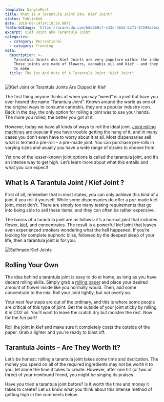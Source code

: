 ```yaml
---
template: SinglePost
title: What Is A Tarantula Joint Btw. Kief Joint?
status: Published
date: 2018-08-14T14:18:56.087Z
featuredImage: 'https://ucarecdn.com/b5e3b9c7-532c-4b52-b271-87594a2bcee0/'
excerpt: Kief Joint aka Tarantula Joint
categories:
  - category: Recreational
  - category: Trending
meta:
  description: >-
    Tarantula Joints Aka Kief Joints are very populare within the industry.
    These joints are made of flowers, cannabis oil and kief - and they are easy
    to make
  title: The Ins And Outs Of A Tarantula Joint "Kief Joint"
---
```

![Kief Joint or Tarantula Joints Are Dipped in Kief](https://ucarecdn.com/3d9017ed-e814-40ad-907a-6159c744e659/)

The first thing anyone thinks of when you say “weed” is a joint but have you ever heared the name “Tarantula Joint”. Known around the world as one of the original ways to consume cannabis, they are a popular industry icon. Back in the day, the only option for rolling a joint was to use your hands. The more you rolled, the better you got at it.

However, today we have all kinds of ways to roll the ideal joint. [Joint rolling machines](https://weedshome.com/top-rolling-machines-cone-filler-loader) are popular if you have trouble getting the hang of it, and in many cases you don’t even have to worry about it at all. Most dispensaries sell what is termed a pre-roll – a pre-made joint. You can purchase pre-rolls in varying sizes and usually you have a wide range of strains to choose from.

Yet one of the lesser-known joint options is called the tarantula joint, and it’s an intense way to get high. Let’s learn more about what this entails and what you can expect!

## What Is A Tarantula Joint / Kief Joint ?

First of all, remember that in most states, you can only achieve this kind of a joint if you roll it yourself. While some dispensaries do offer a pre-made kief joint, most don’t. There are simply too many testing requirements that go into being able to sell these items, and they can often be rather expensive.

The basics of a tarantula joint are as follows: it’s a normal joint that includes flower, [kief](https://weedshome.com/kief-5-uses), and concentrates. The result is a powerful kief joint that leaves even experienced smokers wondering what the hell happened. If you’re looking for complete euphoric bliss, followed by the deepest sleep of your life, then a tarantula joint is for you.

![Selfmade Kief Joints](https://ucarecdn.com/9bc7024e-0f35-4257-ac2c-6d14aafed92c/)

## Rolling Your Own

The idea behind a tarantula joint is easy to do at home, as long as you have decent rolling skills. Simply grab a [rolling paper](https://weedshome.com/kief-5-uses) and place your desired amount of flower inside like you normally would. Then, add some concentrate to the mix. Roll your joint tightly, but not overly so.

Your next few steps are out of the ordinary, and this is where some people are critical of this type of joint. Get the outside of your joint sticky by rolling it in CO2 oil. You’ll want to leave the crutch dry but moisten the rest. Now for the fun part!

Roll the joint in kief and make sure it completely coats the outside of the paper. Grab a lighter and you’re ready to blast off.

## Tarantula Joints – Are They Worth It?

Let’s be honest: rolling a tarantula joint takes some time and dedication. The money you spend on all of the required ingredients may not be worth it to you, let alone the time it takes to create. However, after one hit (or two or three) of your newfound friend, you might be singing its praises.

Have you tried a tarantula joint before? Is it worth the time and money it takes to create? Let us know what you think about this intense method of getting high in the comments below.

